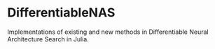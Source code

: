 # DifferentiableNAS
Implementations of existing and new methods in Differentiable Neural Architecture Search in Julia.
